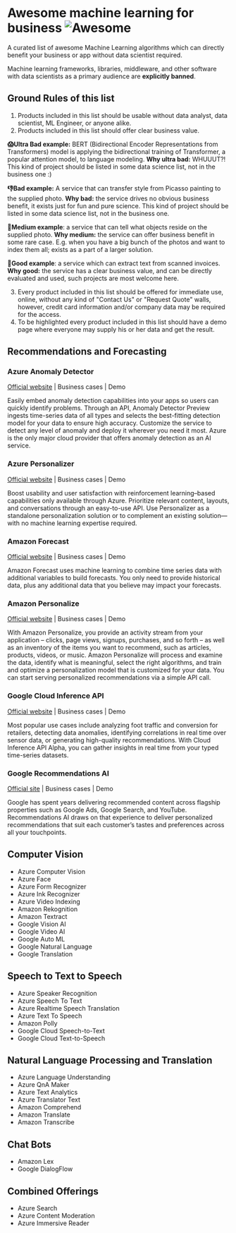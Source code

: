 # Awesome machine learning for business ![Awesome](https://cdn.rawgit.com/sindresorhus/awesome/d7305f38d29fed78fa85652e3a63e154dd8e8829/media/badge.svg)

A curated list of awesome Machine Learning algorithms which can directly benefit your business or app without data scientist required.

Machine learning frameworks, libraries, middleware, and other software with data scientists as a primary audience are **explicitly banned**.

## Ground Rules of this list

1. Products included in this list should be usable without data analyst, data scientist, ML Engineer, or anyone alike.
2. Products included in this list should offer clear business value.

**😱Ultra Bad example:** BERT (Bidirectional Encoder Representations from Transformers) model is applying the bidirectional training of Transformer, a popular attention model, to language modeling. **Why ultra bad:** WHUUUT?! This kind of project should be listed in some data science list, not in the business one :)

**👎Bad example:** A service that can transfer style from Picasso painting to the supplied photo. **Why bad:** the service drives no obvious business benefit, it exists just for fun and pure science. This kind of project should be listed in some data science list, not in the business one.

**🤞Medium example**: a service that can tell what objects reside on the supplied photo. **Why medium:** the service can offer business benefit in some rare case. E.g. when you have a big bunch of the photos and want to index them all; exists as a part of a larger solution.

**💪Good example**: a service which can extract text from scanned invoices. **Why good:** the service has a clear business value, and can be directly evaluated and used, such projects are most welcome here.

3. Every product included in this list should be offered for immediate use, online, without any kind of "Contact Us" or "Request Quote" walls, however, credit card information and/or company data may be required for the access.
4. To be highlighted every product included in this list should have a demo page where everyone may supply his or her data and get the result.

## Recommendations and Forecasting

### Azure Anomaly Detector

[Official website](https://azure.microsoft.com/en-us/services/cognitive-services/anomaly-detector/) | Business cases | Demo

Easily embed anomaly detection capabilities into your apps so users can quickly identify problems. Through an API, Anomaly Detector Preview ingests time-series data of all types and selects the best-fitting detection model for your data to ensure high accuracy. Customize the service to detect any level of anomaly and deploy it wherever you need it most. Azure is the only major cloud provider that offers anomaly detection as an AI service.

### Azure Personalizer

 [Official website](https://azure.microsoft.com/en-us/services/cognitive-services/personalizer/) | Business cases | Demo

 Boost usability and user satisfaction with reinforcement learning–based capabilities only available through Azure. Prioritize relevant content, layouts, and conversations through an easy-to-use API. Use Personalizer as a standalone personalization solution or to complement an existing solution—with no machine learning expertise required.

### Amazon Forecast

[Official website](https://aws.amazon.com/forecast/) | Business cases | Demo

Amazon Forecast uses machine learning to combine time series data with additional variables to build forecasts. You only need to provide historical data, plus any additional data that you believe may impact your forecasts.

### Amazon Personalize

[Official website](https://aws.amazon.com/personalize/) | Business cases | Demo

With Amazon Personalize, you provide an activity stream from your application – clicks, page views, signups, purchases, and so forth – as well as an inventory of the items you want to recommend, such as articles, products, videos, or music. Amazon Personalize will process and examine the data, identify what is meaningful, select the right algorithms, and train and optimize a personalization model that is customized for your data. You can start serving personalized recommendations via a simple API call.

### Google Cloud Inference API

[Official website](https://cloud.google.com/inference/) | Business cases | Demo

 Most popular use cases include analyzing foot traffic and conversion for retailers, detecting data anomalies, identifying correlations in real time over sensor data, or generating high-quality recommendations. With Cloud Inference API Alpha, you can gather insights in real time from your typed time-series datasets.

### Google Recommendations AI

[Official site](https://cloud.google.com/recommendations/) | Business cases | Demo

Google has spent years delivering recommended content across flagship properties such as Google Ads, Google Search, and YouTube. Recommendations AI draws on that experience to deliver personalized recommendations that suit each customer’s tastes and preferences across all your touchpoints.

## Computer Vision

- Azure Computer Vision
- Azure Face
- Azure Form Recognizer
- Azure Ink Recognizer
- Azure Video Indexing
- Amazon Rekognition
- Amazon Textract
- Google Vision AI
- Google Video AI
- Google Auto ML
- Google Natural Language
- Google Translation

## Speech to Text to Speech

- Azure Speaker Recognition
- Azure Speech To Text
- Azure Realtime Speech Translation
- Azure Text To Speech
- Amazon Polly
- Google Cloud Speech-to-Text
- Google Cloud Text-to-Speech


## Natural Language Processing and Translation

- Azure Language Understanding
- Azure QnA Maker
- Azure Text Analytics
- Azure Translator Text
- Amazon Comprehend
- Amazon Translate 
- Amazon Transcribe


## Chat Bots

- Amazon Lex
- Google DialogFlow 

## Combined Offerings

- Azure Search
- Azure Content Moderation
- Azure Immersive Reader
